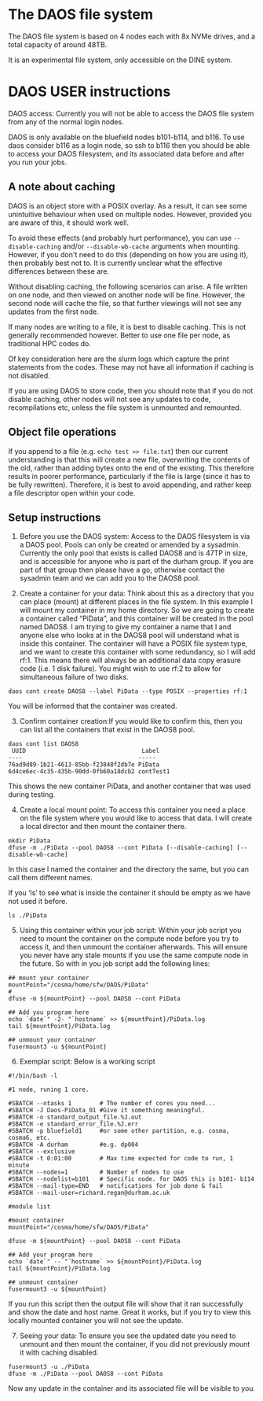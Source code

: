# The DAOS file system

The DAOS file system is based on 4 nodes each with 8x NVMe drives, and a total capacity of around 48TB.

It is an experimental file system, only accessible on the DINE system.

# DAOS USER instructions

DAOS access: Currently you will not be able to access the DAOS file system from any of the normal login nodes.

DAOS is only available on the bluefield nodes b101-b114, and b116. To use daos consider b116 as a login node, so ssh to b116 then you should be able to access your DAOS filesystem, and its associated data before and after you run your jobs.

## A note about caching

DAOS is an object store with a POSIX overlay.  As a result, it can see some unintuitive behaviour when used on multiple nodes.  However, provided you are aware of this, it should work well.

To avoid these effects (and probably hurt performance), you can use `--disable-caching` and/or `--disable-wb-cache` arguments when mounting.  However, if you don't need to do this (depending on how you are using it), then probably best not to.  It is currently unclear what the effective differences between these are.

Without disabling caching, the following scenarios can arise.  A file written on one node, and then viewed on another node will be fine.  However, the second node will cache the file, so that further viewings will not see any updates from the first node.

If many nodes are writing to a file, it is best to disable caching.  This is not generally recommended however.  Better to use one file per node, as traditional HPC codes do.

Of key consideration here are the slurm logs which capture the print statements from the codes.  These may not have all information if caching is not disabled.

If you are using DAOS to store code, then you should note that if you do not disable caching, other nodes will not see any updates to code, recompilations etc, unless the file system is unmounted and remounted.

## Object file operations

If you append to a file (e.g. `echo test >> file.txt`) then our current understanding is that this will create a new file, overwriting the contents of the old, rather than adding bytes onto the end of the existing.  This therefore results in poorer performance, particularly if the file is large (since it has to be fully rewritten).  Therefore, it is best to avoid appending, and rather keep a file descriptor open within your code.

## Setup instructions

1. Before you use the DAOS system: Access to the DAOS filesystem is via a DAOS pool. Pools can only be created or amended by a sysadmin. Currently the only pool that exists is called DAOS8 and is 47TP in size, and is accessible for anyone who is part of the durham group. If you are part of that group then please have a go, otherwise contact the sysadmin team and we can add you to the DAOS8 pool.

2. Create a container for your data: Think about this as a directory that you can place (mount) at different places in the file system. In this example I will mount my container in my home directory.
So we are going to create a container called “PiData”, and this container will be created in the pool named DAOS8. I am trying to give my container a name that I and anyone else who looks at in the DAOS8 pool will understand what is inside this container. The container will have a POSIX file system type, and we want to create this container with some redundancy, so I will add rf:1. This means there will always be an additional data copy erasure code (i.e. 1 disk failure).  You might wish to use rf:2 to allow for simultaneous failure of two disks.

`daos cont create DAOS8 --label PiData --type POSIX --properties rf:1`

You will be informed that the container was created. 

3. Confirm container creation:If you would like to confirm this, then you can list all the containers that exist in the DAOS8 pool.

```
daos cont list DAOS8
 UUID                                 Label     
----                                 -----     
76ad9d89-1b21-4613-85bb-f23848f2db7e PiData    
6d4ce6ec-4c35-435b-90dd-0fb60a18dcb2 contTest1
```

This shows the new container PiData, and another container that was used during testing.

4. Create a local mount point: To access this container you need a place on the file system where you would like to access that data. I will create a local director and then mount the container there.

```
mkdir PiData
dfuse -m ./PiData --pool DAOS8 --cont PiData [--disable-caching] [--disable-wb-cache]
```

In this case I named the container and the directory the same, but you can call them different names.

If you ‘ls’ to see what is inside the container it should be empty as we have not used it before.

```
ls ./PiData
```

5. Using this container within your job script: Within your job script you need to mount the container on the compute node before you try to access it, and then unmount the container afterwards. This will ensure you never have any stale mounts if you use the same compute node in the future. So with in you job script add the following lines:

```
## mount your container
mountPoint="/cosma/home/sfw/DAOS/PiData"
#
dfuse -m ${mountPoint} --pool DAOS8 --cont PiData

## Add you program here
echo `date`" -2- "`hostname` >> ${mountPoint}/PiData.log
tail ${mountPoint}/PiData.log

## unmount your container
fusermount3 -u ${mountPoint}
```

6. Exemplar script: Below is a working script

```
#!/bin/bash -l

#1 node, runing 1 core.

#SBATCH --ntasks 1        # The number of cores you need...
#SBATCH -J Daos-PiData_01 #Give it something meaningful.
#SBATCH -o standard_output_file.%J.out
#SBATCH -e standard_error_file.%J.err
#SBATCH -p bluefield1     #or some other partition, e.g. cosma, cosma6, etc.
#SBATCH -A durham         #e.g. dp004
#SBATCH --exclusive
#SBATCH -t 0:01:00        # Max time expected for code to run, 1 minute
#SBATCH --nodes=1         # Number of nodes to use
#SBATCH --nodelist=b101   # Specific node. for DAOS this is b101- b114
#SBATCH --mail-type=END   # notifications for job done & fail
#SBATCH --mail-user=richard.regan@durham.ac.uk 

#module list

#mount container
mountPoint="/cosma/home/sfw/DAOS/PiData"

dfuse -m ${mountPoint} --pool DAOS8 --cont PiData

## Add your program here
echo `date`" -- "`hostname` >> ${mountPoint}/PiData.log
tail ${mountPoint}/PiData.log

## unmount container
fusermount3 -u ${mountPoint}
```

If you run this script then the output file will show that it ran successfully and show the date and host name. Great it works, but if you try to view this locally mounted container you will not see the update.

7. Seeing your data: To ensure you see the updated date you need to unmount and then mount the container, if you did not previously mount it with caching disabled.

```
fusermount3 -u ./PiData
dfuse -m ./PiData --pool DAOS8 --cont PiData
```

Now any update in the container and its associated file will be visible to you.


